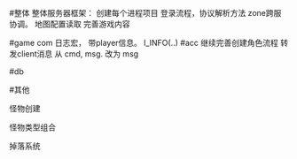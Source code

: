 
#整体
整体服务器框架：
创建每个进程项目
登录流程，协议解析方法
zone跨服协调。
地图配置读取
完善游戏内容


#game com
日志宏， 带player信息。 l_INFO(..)
#acc
	继续完善创建角色流程
	转发client消息 从 cmd, msg. 改为 msg

#db

#其他


怪物创建

怪物类型组合

掉落系统
